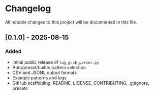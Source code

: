 # Changelog

All notable changes to this project will be documented in this file.

## [0.1.0] - 2025-08-15
### Added
- Initial public release of `log_grok_parser.py`
- Auto/preset/builtin pattern selection
- CSV and JSONL output formats
- Example patterns and logs
- GitHub scaffolding: README, LICENSE, CONTRIBUTING, .gitignore, presets